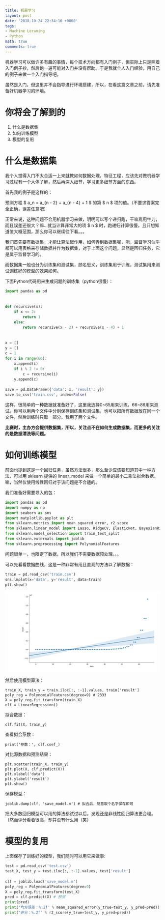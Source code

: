 ```yaml
---
title: 机器学习
layout: post
date: '2018-10-24 22:34:16 +0800'
tags:
- Machine Leraning
- Python
math: true
comments: true
---
```


机器学习可以做许多有趣的事情，每个技术方向都有入门例子，但实际上只是照着入门例子抄，然后跑一遍可能对入门并没有帮助。于是我就个人入门经验，用自己的例子来做一个入门指导吧。

虽然是入门，但这里并不会指导进行环境搭建，所以，在看这篇文章之前，请先准备好机器学习的环境。

# 你将会了解到的

1. 什么是数据集
2. 如何训练模型
3. 模型的复用

# 什么是数据集

我个人觉得入门不太合适一上来就教如何数据处理，特征工程，应该先对做机器学习过程有一个大体了解，然后再深入细节，学习更多细节方面的东西。

首先我的例子是这样的：

预测方程 $ a_n = a_{n - 2} + a_{n - 4} + 1 $ 的第 $ n $ 项的值。（不要求答案完全正确，误差任意吧）

正常来说，这种问题不会用机器学习来做，明明可以写个递归跑，干嘛焉用牛刀，而且误差还很大？嘛...就当计算非常大的项 $ n $ 时，跑递归计算很慢，且只想知道值大概范围，那么你可以继续往下看。。。

我们首先要有数据集，才能让算法起作用，如何弄到数据集呢，呃，监督学习似乎都可以用表格来存储数据并作为数据集，对于上面这个问题，显然是回归任务，它是属于监督学习的。

而数据集一般也分为训练集和测试集，顾名思义，训练集用于训练，测试集用来测试训练好的模型的效果如何。

下面Python代码用来生成问题的训练集（python很慢）：

```py
import pandas as pd


def recursive(x):
    if x <= 2:
        return 1
    else:
        return recursive(x - 2) + recursive(x - 4) + 1


x = []
y = []
c = 1
for i in range(66):
    x.append(i)
    if i % 2 != 0:
        c = recursive(i)
    y.append(c)

save = pd.DataFrame({'data': x, 'result': y})
save.to_csv('train.csv', index=False)
```

这样，很简单的一种数据就准备好了，这里我选择0~65用来训练，66~86用来测试。你可以用两个文件中分别保存训练集和测试集，也可以把所有数据放在同一个文件，然后训练时只取一部分。我用了两个文件。

**比赛时，主办方会提供数据集，所以，关注点不在如何生成数据集，而更多的关注的是数据清洗等问题。**

# 如何训练模型

前面也提到这是一个回归任务，虽然方法很多，那么至少应该要知道其中一种方法，可以用 sklearn 提供的 linear_model 来做一个简单的最小二乘法拟合数据。嘛，当然仅使用线性回归对于该问题是不合适的。

我们准备好需要导入的包：
```py
import pandas as pd
import numpy as np
import seaborn as sns
import matplotlib.pyplot as plt
from sklearn.metrics import mean_squared_error, r2_score
from sklearn.linear_model import Lasso, RidgeCV, ElasticNet, BayesianRidge, LinearRegression, LogisticRegression
from sklearn.model_selection import train_test_split
from sklearn.externals import joblib
from sklearn.preprocessing import PolynomialFeatures
```

问题很单一，也限定了数据，所以我们不需要数据预处理。。。

可以先看看数据曲线，这是一种非常有用且直观的方法以了解数据：
```py
train = pd.read_csv('train.csv')
sns.lmplot(x='data', y='result', data=train)
plt.show()
```

![img1](/img/Figure_1.png)


然后使用模型算法：
```
train_X, train_y = train.iloc[:, :-1].values, train['result']
poly_reg = PolynomialFeatures(degree=9) # 2333
X = poly_reg.fit_transform(train_X)
clf = LinearRegression()
```

拟合数据：
```
clf.fit(X, train_y)
```

查看拟合系数：
```
print('参数：', clf.coef_)
```

对比源数据和预测结果：
```
plt.scatter(train_X, train_y)
plt.plot(X, clf.predict(X))
plt.xlabel('data')
plt.ylabel('result')
plt.show()
```

保存模型：
```
joblib.dump(clf, 'save_model.m') # 拟合后，随意取个名字保存即可
```

把大多数回归模型可以用的算法都试过以后，发现还是非线性回归算法更合理。（然而评分看着很高，却并没有什么用（笑）

# 模型的复用

上面保存了训练好的模型，我们随时可以用它来做事:

```py
test = pd.read_csv('test.csv')
test_X, test_y = test.iloc[:, :-1].values, test['result']

clf = joblib.load('save_model.m')
poly_reg = PolynomialFeatures(degree=9)
X = poly_reg.fit_transform(test_X)
pred = clf.predict(X) # 预测
print(pred)
print('均方误差：%.2f' % mean_squared_error(y_true=test_y, y_pred=pred))
print('评分：%.2f' % r2_score(y_true=test_y, y_pred=pred))
```
